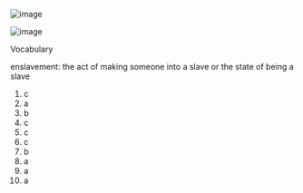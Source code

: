![image](https://github.com/jeuneseven/ReadingNotes/assets/8426758/6939723a-6ff5-4813-869b-48c40be92c04)

![image](https://github.com/jeuneseven/ReadingNotes/assets/8426758/5f9f5706-c9bd-4f88-ab10-d867a4d6854d)

Vocabulary

enslavement: the act of making someone into a slave or the state of being a slave

1. c
2. a
3. b
4. c
5. c
6. c
7. b
8. a
9. a
10. a
